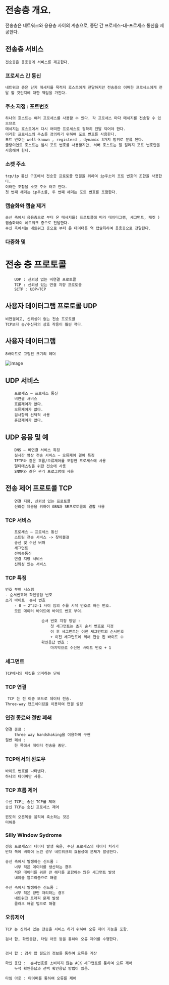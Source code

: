 # 전송층 개요.

전송층은 네트워크와 응용층 사이의 계층으로, 종단 간 프로세스-대-프로세스 통신을 제공한다.

## 전송층 서비스

    전송층은 응용층에 서비스를 제공한다.

### 프로세스 간 통신

    네트워크 층은 단지 메세지를 목적지 호스트에게 전달하지만 전송층으 어떠한 프로세스에게 전달 할 것인지에 대한 책임을 가진다.

### 주소 지정 : 포트번호

    하나의 호스트는 여러 프로세스를 사용할 수 있다. 각 프로세스 마다 메세지를 전송할 수 있으므로
    메세지는 호스트에서 다시 어떠한 프로세스로 정확히 전달 되어야 한다.
    이러한 프로세스의 주소를 정의하기 위하여 포트 번호를 사용한다. 
    포트 번호는 well-known , registerd , dynamic 3가지 범위로 분류 된다.
    클랑이언트 호스트는 임시 포트 번호를 사용할지만, 서버 호스트는 잘 알려지 포트 번호만을 사용해야 한다.

### 소켓 주소

    tcp/ip 통신 구조에서 전송층 프로토콜 연결을 위하여 ip주소와 포트 번호의 조합을 사용한다. 
    이러한 조합을 소켓 주소 라고 한다.
    첫 번째 헤더는 ip주소를, 두 번째 헤더는 포트 번호를 포함한다.


### 캡슐화와 캡슐 제거

    송신 측에서 응용층으로 부터 온 메세지를( 프로토콜에 따라 데이터그램, 세그먼트, 패킷 ) 캡슐화하여 네트워크 층으로 전달한다. 
    수신 측에서는 네트워크 층으로 부터 온 데이터를 역 캡슐화하여 응용층으로 전달한다.

### 다중화 및 




# 전송 층 프로토콜

        UDP : 신뢰성 없는 비연결 프로토콜
        TCP : 신뢰성 있는 연결 지향 프로토콜
        SCTP : UDP+TCP
        
## 사용자 데이터그램 프로토콜 UDP

    비연결이고, 신뢰성이 없는 전송 프로토콜
    TCP보다 송/수신자의 상호 작용이 훨씬 적다.

## 사용자 데이터그램

    8바이트로 고정된 크기의 헤더

![image](https://user-images.githubusercontent.com/43804441/51531750-a5a24380-1e81-11e9-8940-a2df88ca5da4.png)

## UDP 서비스

        프로세스 – 프로세스 통신
        비연결 서비스
        흐름제어가 없다.
        오류제어가 없다.
        검사합의 선택적 사용
        혼잡제어가 없다.

## UDP 응용 및 예

        DNS – 비연결 서비스 특징
        실시간 영상 전송 서비스 – 오류제어 결어 특징
        TFTP와 같은 흐름/오류제어를 포함한 프로세스에 사용
        멀티태스킹을 위한 전송에 사용
        SNMP와 같은 관리 프로그램에 사용


## 전송 제어 프로토콜 TCP

        연결 지향, 신뢰성 있는 프로토콜
        신뢰성 제공을 위하여 GBN과 SR프로토콜의 결합 사용

### TCP 서비스

        프로세스 – 프로세스 통신
        스트림 전송 서비스 -> 찾아볼걸
        송신 및 수신 버퍼
        세그먼트 
        전이중통신
        연결 지향 서비스
        신뢰성 있는 서비스

###  TCP 특징

    번호 부여 시스템
	- 순서번호와 확인응답 번호
    초기 바이트  순서 번호
        - 0 ~ 2^32-1 사이 임의 수를 시작 번호로 하는 번호. 
        모든 데이터 바이트에 바이트 번호 부여.
        
                    순서 번호 지정 방법 :
                        첫 세그먼트는 초기 순서 번호로 지정
                        이 후 세그먼트는 이전 세그먼트의 순서번호
                        + 이전 세그먼트에 의해 전송 된 바이트 수
                    확인응답 번호 : 
                        마지막으로 수신된 바이트 번호 + 1

### 세그먼트

	TCP에서의 패킷을 의미하는 단위


### TCP 연결

	 TCP 는 전 이중 모드로 데이터 전송.
	Three-way 핸드셰이킹을 이용하여 연결 설정


### 연결 종료와 절반 폐쇄

	연결 종료 : 
		three way handshaking을 이용하여 구현
	절반 폐쇄 : 
		한 쪽에서 데이터 전송을 중단.


### TCP에서의 윈도우

	바이트 번호를 나타낸다. 
	하나의 타이머만 사용.

### TCP  흐름 제어 

	수신 TCP는 송신 TCP를 제어
	송신 TCP는 송신 프로세스 제어

	윈도의 오른쪽을 움직여 축소하는 것은
	미허용

### Silly Window Sydrome

	전송 프로세스의 데이터 발생 혹은, 수신 프로세스의 데이터 처리가
	반대 쪽에 비하여 느린 경우 네트워크의 효율성에 문제가 발생한다.

	송신 측에서 발생하는 신드롬 :
		너무 적은 데이터를 생산하는 경우
		적은 데이터를 위한 큰 헤더를 포함하는 많은 세그먼트 발생
		네이글 알고리즘으로 해결

	수신 측에서 발생하는 신드롬 : 
		너무 적은 양만 처리하는 경우
		네트워크 트래픽 문제 발생
		클라크 해결 법으로 해결

### 오류제어

	TCP 는 신뢰서 있는 전송을 서비스 하기 위하여 오류 제어 기능을 포함.

	검사 합, 확인응답, 타임 아웃 등을 통하여 오류 제어를 수행한다.


	검사 합 : 검사 합 필드의 정보를 통하여 오류를 계산

	확인 응답 :  순서번호를 소비하지 않는 ACK 세그먼트를 통하여 오류 제어
		누적 확인응답과 선택 확인응답 방법이 있음.

	타임 아웃 : 타이머를 통하여 오류를 제어
